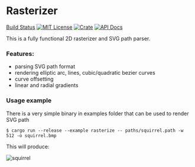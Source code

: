 # Rasterizer
[Build Status](https://github.com/aslpavel/rasterize/actions/workflows/rust.yml/badge.svg)
[![MIT License](https://img.shields.io/badge/license-MIT-green.svg)](LICENSE)
[![Crate](https://img.shields.io/crates/v/rasterize.svg)](https://crates.io/crates/rasterize)
[![API Docs](https://docs.rs/rasterize/badge.svg)](https://docs.rs/rasterize)

This is a fully functional 2D rasterizer and SVG path parser.
### Features:
- parsing SVG path format
- rendering elliptic arc, lines, cubic/quadratic bezier curves
- curve offsetting
- linear and radial gradients

### Usage example
There is a very simple binary in examples folder that can be used to render SVG path
```
$ cargo run --release --example rasterize -- paths/squirrel.path -w 512 -o squirrel.bmp
```
This will produce:

![squirrel](https://raw.githubusercontent.com/aslpavel/rasterize/main/paths/squirrel.png)

